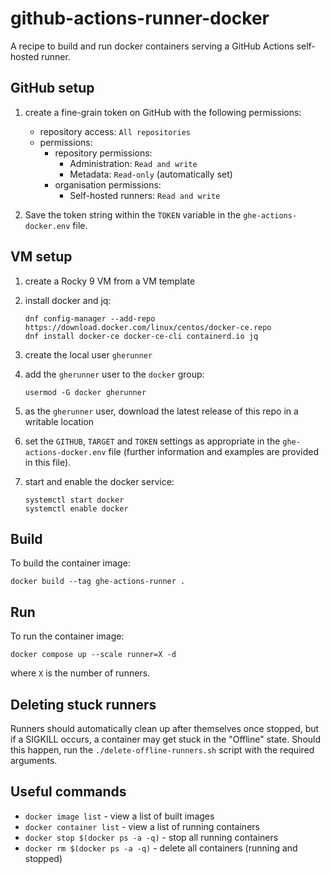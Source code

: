 # github-actions-runner-docker

A recipe to build and run docker containers serving a GitHub Actions
self-hosted runner.

## GitHub setup

1. create a fine-grain token on GitHub with the following permissions:

   * repository access: `All repositories`
   * permissions:
      * repository permissions:
         * Administration: `Read and write`
         * Metadata: `Read-only` (automatically set)
      * organisation permissions:
         *  Self-hosted runners: `Read and write`

2. Save the token string within the `TOKEN` variable in the
   `ghe-actions-docker.env` file.

## VM setup

1. create a Rocky 9 VM from a VM template
2. install docker and jq:

   ```
   dnf config-manager --add-repo https://download.docker.com/linux/centos/docker-ce.repo
   dnf install docker-ce docker-ce-cli containerd.io jq
   ```

3. create the local user `gherunner`
4. add the `gherunner` user to the `docker` group:

   ```
   usermod -G docker gherunner
   ```

5. as the `gherunner` user, download the latest release of this repo in
   a writable location
6. set the `GITHUB`, `TARGET` and `TOKEN` settings as appropriate in the
   `ghe-actions-docker.env` file (further information and examples are
   provided in this file).

7. start and enable the docker service:

   ```
   systemctl start docker
   systemctl enable docker
   ```

## Build

To build the container image:

```
docker build --tag ghe-actions-runner .
```

## Run

To run the container image:

```
docker compose up --scale runner=X -d
```

where `X` is the number of runners.


## Deleting stuck runners

Runners should automatically clean up after themselves once stopped, but if
a SIGKILL occurs, a container may get stuck in the "Offline" state. Should
this happen, run the `./delete-offline-runners.sh` script with the required
arguments.

## Useful commands

* `docker image list` - view a list of built images
* `docker container list` - view a list of running containers
* `docker stop $(docker ps -a -q)` - stop all running containers
* `docker rm $(docker ps -a -q)` - delete all containers (running and stopped)

